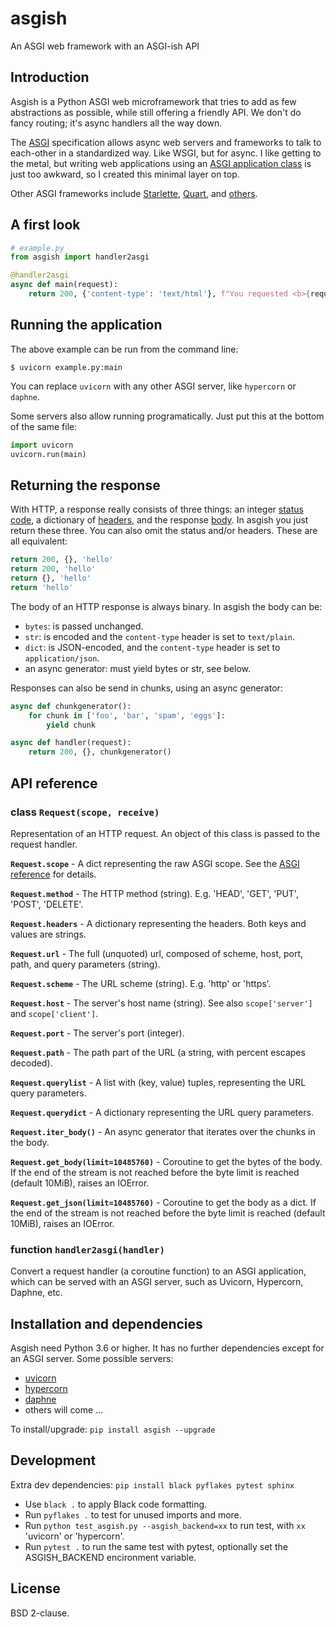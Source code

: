 # asgish
An ASGI web framework with an ASGI-ish API

## Introduction

Asgish is a Python ASGI web microframework that tries to add as few
abstractions as possible, while still offering a friendly API. We don't
do fancy routing; it's async handlers all the way down.

The [ASGI](https://asgi.readthedocs.io) specification allows async web
servers and frameworks to talk to each-other in a standardized way.
Like WSGI, but for async.
I like getting to the metal, but writing web applications using
an [ASGI application class](https://asgi.readthedocs.io/en/latest/specs/main.html#applications)
is just too awkward, so I created this minimal layer on top.

Other ASGI frameworks include [Starlette](https://github.com/encode/starlette), [Quart](https://github.com/pgjones/quart),
and [others](https://asgi.readthedocs.io/en/latest/implementations.html#application-frameworks).


## A first look

```py
# example.py
from asgish import handler2asgi

@handler2asgi
async def main(request):
    return 200, {'content-type': 'text/html'}, f"You requested <b>{request.path}</b>"

```

## Running the application

The above example can be run from the command line:
```
$ uvicorn example.py:main
```

You can replace `uvicorn` with any other ASGI server, like `hypercorn` or `daphne`.

Some servers also allow running programatically. Just put this at the bottom of
the same file:

```py
import uvicorn
uvicorn.run(main)

```

## Returning the response

With HTTP, a response really consists of three things: an integer
[status code](https://en.wikipedia.org/wiki/List_of_HTTP_status_codes),
a dictionary of [headers](https://en.wikipedia.org/wiki/List_of_HTTP_header_fields),
and the response [body](https://en.wikipedia.org/wiki/HTTP_message_body).
In asgish you just return these three. You can also
omit the status and/or headers. These are all equivalent:
    
```py
return 200, {}, 'hello'
return 200, 'hello'
return {}, 'hello'
return 'hello'
```

The body of an HTTP response is always binary. In asgish the body can be:
    
* `bytes`: is passed unchanged.
* `str`: is encoded and the `content-type` header is set to `text/plain`.
* `dict`: is JSON-encoded, and the `content-type` header is set to `application/json`.
* an async generator: must yield bytes or str,  see below.

Responses can also be send in chunks, using an async generator:
```py
async def chunkgenerator():
    for chunk in ['foo', 'bar', 'spam', 'eggs']:
        yield chunk

async def handler(request):
    return 200, {}, chunkgenerator()
```


## API reference

<!-- begin docs -->
### class ``Request(scope, receive)``

Representation of an HTTP request. An object of this class is
passed to the request handler.

**``Request.scope``** - A dict representing the raw ASGI scope. See the
[ASGI reference](https://asgi.readthedocs.io/en/latest/specs/www.html#connection-scope)
for details.

**``Request.method``** - The HTTP method (string). E.g. 'HEAD', 'GET', 'PUT', 'POST', 'DELETE'.

**``Request.headers``** - A dictionary representing the headers. Both keys and values are strings.

**``Request.url``** - The full (unquoted) url, composed of scheme, host, port,
path, and query parameters (string).

**``Request.scheme``** - The URL scheme (string). E.g. 'http' or 'https'.

**``Request.host``** - The server's host name (string).
See also ``scope['server']`` and ``scope['client']``.

**``Request.port``** - The server's port (integer).

**``Request.path``** - The path part of the URL (a string, with percent escapes decoded).

**``Request.querylist``** - A list with (key, value) tuples, representing the URL query parameters.

**``Request.querydict``** - A dictionary representing the URL query parameters.

**``Request.iter_body()``** - An async generator that iterates over the chunks in the body.

**``Request.get_body(limit=10485760)``** - Coroutine to get the bytes of the body.
If the end of the stream is not reached before the byte limit
is reached (default 10MiB), raises an IOError.

**``Request.get_json(limit=10485760)``** - Coroutine to get the body as a dict.
If the end of the stream is not reached before the byte limit
is reached (default 10MiB), raises an IOError.

### function ``handler2asgi(handler)``

Convert a request handler (a coroutine function) to an ASGI
application, which can be served with an ASGI server, such as
Uvicorn, Hypercorn, Daphne, etc.
<!-- end docs -->


## Installation and dependencies

Asgish need Python 3.6 or higher. It has no further dependencies except for
an ASGI server. Some possible servers:
    
* [uvicorn](https://github.com/encode/uvicorn)
* [hypercorn](https://gitlab.com/pgjones/hypercorn)
* [daphne](https://github.com/django/daphne)
* others will come ...

To install/upgrade: `pip install asgish --upgrade`


## Development

Extra dev dependencies: `pip install black pyflakes pytest sphinx`

* Use `black .` to apply Black code formatting.
* Run `pyflakes .` to test for unused imports and more.
* Run `python test_asgish.py --asgish_backend=xx` to run test, with `xx` 'uvicorn' or 'hypercorn'.
* Run `pytest .` to run the same test with pytest, optionally set the ASGISH_BACKEND encironment variable.


## License

BSD 2-clause.
